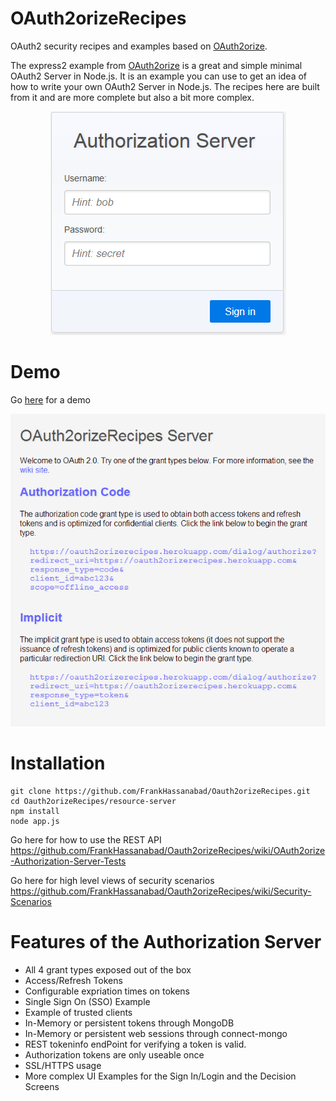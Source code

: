 OAuth2orizeRecipes
==================

OAuth2 security recipes and examples based on [OAuth2orize](https://github.com/jaredhanson/oauth2orize).

The express2 example from [OAuth2orize](https://github.com/jaredhanson/oauth2orize) is a great and simple
minimal OAuth2 Server in Node.js.  It is an example you can use to get an idea of how to write your
own OAuth2 Server in Node.js.  The recipes here are built from it and are more complete but also a bit more complex.

<p align="center">
  <img src="readme-media/images/login-in-screen.png?raw=true" alt="Sign In"/>
</p>

# Demo

Go [here](https://oauth2orizerecipes.herokuapp.com/) for a demo
<p align="center">
  <img src="readme-media/images/web-site.png?raw=true" alt="Sign In"/>
</p>


# Installation
```
git clone https://github.com/FrankHassanabad/Oauth2orizeRecipes.git
cd Oauth2orizeRecipes/resource-server
npm install
node app.js
```
Go here for how to use the REST API  
https://github.com/FrankHassanabad/Oauth2orizeRecipes/wiki/OAuth2orize-Authorization-Server-Tests

Go here for high level views of security scenarios  
https://github.com/FrankHassanabad/Oauth2orizeRecipes/wiki/Security-Scenarios

# Features of the Authorization Server
* All 4 grant types exposed out of the box
* Access/Refresh Tokens
* Configurable expriation times on tokens
* Single Sign On (SSO) Example
* Example of trusted clients
* In-Memory or persistent tokens through MongoDB
* In-Memory or persistent web sessions through connect-mongo
* REST tokeninfo endPoint for verifying a token is valid.
* Authorization tokens are only useable once
* SSL/HTTPS usage
* More complex UI Examples for the Sign In/Login and the Decision Screens 
